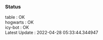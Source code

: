 ### Status


table : OK  
hogwarts : OK  
icy-bot : OK  
Latest Update : 2022-04-28 05:33:44.344947
